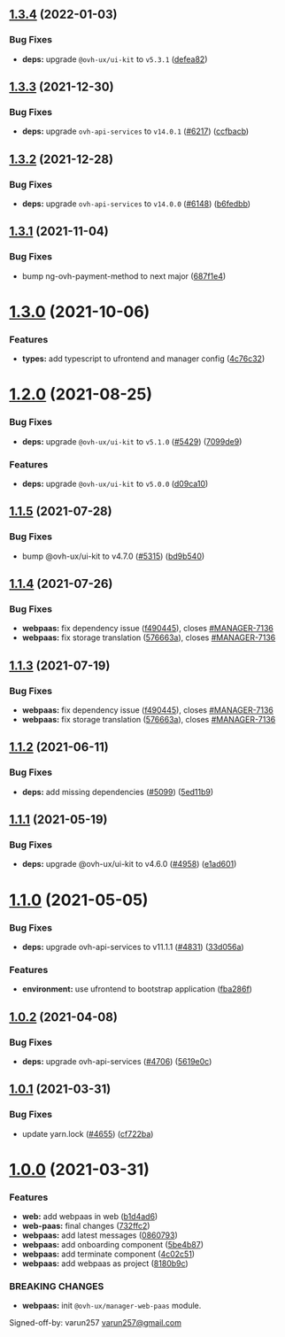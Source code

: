 ## [1.3.4](https://github.com/ovh/manager/compare/@ovh-ux/manager-web-paas-app@1.3.3...@ovh-ux/manager-web-paas-app@1.3.4) (2022-01-03)


### Bug Fixes

* **deps:** upgrade `@ovh-ux/ui-kit` to `v5.3.1` ([defea82](https://github.com/ovh/manager/commit/defea8213431605013ebc69646267fe568adaccb))



## [1.3.3](https://github.com/ovh/manager/compare/@ovh-ux/manager-web-paas-app@1.3.2...@ovh-ux/manager-web-paas-app@1.3.3) (2021-12-30)


### Bug Fixes

* **deps:** upgrade `ovh-api-services` to `v14.0.1` ([#6217](https://github.com/ovh/manager/issues/6217)) ([ccfbacb](https://github.com/ovh/manager/commit/ccfbacb9f96d2252f29d347125494d2d1ef9c974))



## [1.3.2](https://github.com/ovh/manager/compare/@ovh-ux/manager-web-paas-app@1.3.1...@ovh-ux/manager-web-paas-app@1.3.2) (2021-12-28)


### Bug Fixes

* **deps:** upgrade `ovh-api-services` to `v14.0.0` ([#6148](https://github.com/ovh/manager/issues/6148)) ([b6fedbb](https://github.com/ovh/manager/commit/b6fedbbd5e1ad6b2f303c8e8125c2d24208b589b))



## [1.3.1](https://github.com/ovh/manager/compare/@ovh-ux/manager-web-paas-app@1.3.0...@ovh-ux/manager-web-paas-app@1.3.1) (2021-11-04)


### Bug Fixes

* bump ng-ovh-payment-method to next major ([687f1e4](https://github.com/ovh/manager/commit/687f1e47daefb5c19563c5c434fa281a70be9049))



# [1.3.0](https://github.com/ovh/manager/compare/@ovh-ux/manager-web-paas-app@1.2.0...@ovh-ux/manager-web-paas-app@1.3.0) (2021-10-06)


### Features

* **types:** add typescript to ufrontend and manager config ([4c76c32](https://github.com/ovh/manager/commit/4c76c325157939fdce0baf1c739bf606cd846f33))



# [1.2.0](https://github.com/ovh/manager/compare/@ovh-ux/manager-web-paas-app@1.1.5...@ovh-ux/manager-web-paas-app@1.2.0) (2021-08-25)


### Bug Fixes

* **deps:** upgrade `@ovh-ux/ui-kit` to `v5.1.0` ([#5429](https://github.com/ovh/manager/issues/5429)) ([7099de9](https://github.com/ovh/manager/commit/7099de97320cdbdac5652b2c7ed70327251ed749))


### Features

* **deps:** upgrade `@ovh-ux/ui-kit` to `v5.0.0` ([d09ca10](https://github.com/ovh/manager/commit/d09ca10f4b7ca629e0b2f1fcb59278ea7f309a9e))



## [1.1.5](https://github.com/ovh/manager/compare/@ovh-ux/manager-web-paas-app@1.1.4...@ovh-ux/manager-web-paas-app@1.1.5) (2021-07-28)


### Bug Fixes

* bump @ovh-ux/ui-kit to v4.7.0 ([#5315](https://github.com/ovh/manager/issues/5315)) ([bd9b540](https://github.com/ovh/manager/commit/bd9b54015511a001a93866e43c48244fb81af907))



## [1.1.4](https://github.com/ovh/manager/compare/@ovh-ux/manager-web-paas-app@1.1.3...@ovh-ux/manager-web-paas-app@1.1.4) (2021-07-26)


### Bug Fixes

* **webpaas:** fix dependency issue ([f490445](https://github.com/ovh/manager/commit/f4904457eed63e4172cb20abdca1d30b8c709fd5)), closes [#MANAGER-7136](https://github.com/ovh/manager/issues/MANAGER-7136)
* **webpaas:** fix storage translation ([576663a](https://github.com/ovh/manager/commit/576663aaf8cc9bf0d8d8bbecbc502e5aa7648629)), closes [#MANAGER-7136](https://github.com/ovh/manager/issues/MANAGER-7136)



## [1.1.3](https://github.com/ovh/manager/compare/@ovh-ux/manager-web-paas-app@1.1.2...@ovh-ux/manager-web-paas-app@1.1.3) (2021-07-19)


### Bug Fixes

* **webpaas:** fix dependency issue ([f490445](https://github.com/ovh/manager/commit/f4904457eed63e4172cb20abdca1d30b8c709fd5)), closes [#MANAGER-7136](https://github.com/ovh/manager/issues/MANAGER-7136)
* **webpaas:** fix storage translation ([576663a](https://github.com/ovh/manager/commit/576663aaf8cc9bf0d8d8bbecbc502e5aa7648629)), closes [#MANAGER-7136](https://github.com/ovh/manager/issues/MANAGER-7136)



## [1.1.2](https://github.com/ovh/manager/compare/@ovh-ux/manager-web-paas-app@1.1.1...@ovh-ux/manager-web-paas-app@1.1.2) (2021-06-11)


### Bug Fixes

* **deps:** add missing dependencies ([#5099](https://github.com/ovh/manager/issues/5099)) ([5ed11b9](https://github.com/ovh/manager/commit/5ed11b9c26bf8e8ec6f0a862176933c8cf773ac2))



## [1.1.1](https://github.com/ovh/manager/compare/@ovh-ux/manager-web-paas-app@1.1.0...@ovh-ux/manager-web-paas-app@1.1.1) (2021-05-19)


### Bug Fixes

* **deps:** upgrade @ovh-ux/ui-kit to v4.6.0 ([#4958](https://github.com/ovh/manager/issues/4958)) ([e1ad601](https://github.com/ovh/manager/commit/e1ad60151c7b5112138b23224282a64fce226def))



# [1.1.0](https://github.com/ovh/manager/compare/@ovh-ux/manager-web-paas-app@1.0.2...@ovh-ux/manager-web-paas-app@1.1.0) (2021-05-05)


### Bug Fixes

* **deps:** upgrade ovh-api-services to v11.1.1 ([#4831](https://github.com/ovh/manager/issues/4831)) ([33d056a](https://github.com/ovh/manager/commit/33d056a2a8e09392e1f8795a8716c52a15b66b73))


### Features

* **environment:** use ufrontend to bootstrap application ([fba286f](https://github.com/ovh/manager/commit/fba286f89e58e73f8899da0dbac615f65fc6a7f8))



## [1.0.2](https://github.com/ovh/manager/compare/@ovh-ux/manager-web-paas-app@1.0.1...@ovh-ux/manager-web-paas-app@1.0.2) (2021-04-08)


### Bug Fixes

* **deps:** upgrade ovh-api-services ([#4706](https://github.com/ovh/manager/issues/4706)) ([5619e0c](https://github.com/ovh/manager/commit/5619e0c761a865be15701e096745c68dcc824f8e))



## [1.0.1](https://github.com/ovh/manager/compare/@ovh-ux/manager-web-paas-app@1.0.0...@ovh-ux/manager-web-paas-app@1.0.1) (2021-03-31)


### Bug Fixes

* update yarn.lock ([#4655](https://github.com/ovh/manager/issues/4655)) ([cf722ba](https://github.com/ovh/manager/commit/cf722ba6047ae99b2fc32e7e06b2132b46b2efeb))



# [1.0.0](https://github.com/ovh/manager/compare/@ovh-ux/manager-web-paas-app@0.0.0...@ovh-ux/manager-web-paas-app@1.0.0) (2021-03-31)


### Features

* **web:** add webpaas in web ([b1d4ad6](https://github.com/ovh/manager/commit/b1d4ad6c3f0b153c5b9f2ca24aae0bbc74e80028))
* **web-paas:** final changes ([732ffc2](https://github.com/ovh/manager/commit/732ffc26204fbcb788b0784d0e97fa0f95a40333))
* **webpaas:** add latest messages ([0860793](https://github.com/ovh/manager/commit/0860793269e94aee6cb1fa6569a81101a0445f81))
* **webpaas:** add onboarding component ([5be4b87](https://github.com/ovh/manager/commit/5be4b87e4abcc9bc51a9f351f4983f89bdb1507d))
* **webpaas:** add terminate component ([4c02c51](https://github.com/ovh/manager/commit/4c02c5109497f68293fd364ee7a28679b7c62ffb))
* **webpaas:** add webpaas as project ([8180b9c](https://github.com/ovh/manager/commit/8180b9c3b7012e962da222c2e11947ac327536ba))


### BREAKING CHANGES

* **webpaas:** init `@ovh-ux/manager-web-paas` module.

Signed-off-by: varun257 <varun257@gmail.com>



